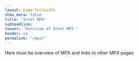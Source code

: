 ```yaml
---
layout: page-fullwidth
show_meta: false
title: "Intel MPX"
subheadline:
teaser: "Overview of Intel MPX."
header: no
permalink: "/mpx/"
---
```


Here must be overview of MPX and links to other MPX pages